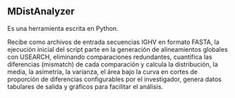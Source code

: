 ## MDistAnalyzer

Es una herramienta escrita en Python.

Recibe como archivos de entrada secuencias IGHV en formato FASTA, la ejecución inicial del script parte en la generación de alineamientos globales con USEARCH, eliminando comparaciones redundantes, cuantifica las diferencias (mismatch) de cada comparación y calcula la distribución, la media, la asimetría, la varianza, el área bajo la curva en cortes de proporción de diferencias configurables por el investigador, genera datos tabulares de salida y gráficos para facilitar el análisis.


